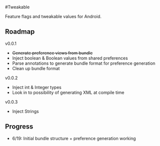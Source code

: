 #Tweakable

Feature flags and tweakable values for Android.

## Roadmap

v0.0.1

* ~~Generate preference views from bundle~~
* Inject boolean & Boolean values from shared preferences
* Parse annotations to generate bundle format for preference generation
* Clean up bundle format

v0.0.2

* Inject int & Integer types
* Look in to possibility of generating XML at compile time

v0.0.3

* Inject Strings


## Progress

- 6/19: Initial bundle structure + preference generation working
